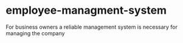# employee-managment-system

For business owners a reliable management system is necessary for managing the company 